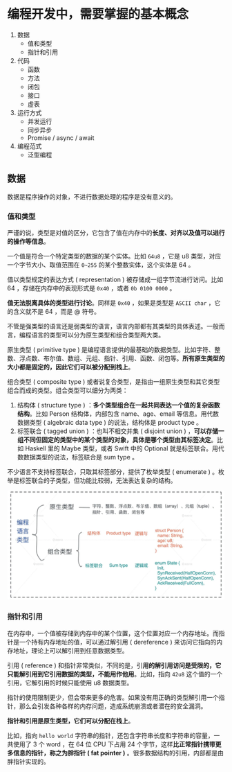 # 编程开发中，需要掌握的基本概念

1. 数据
   - 值和类型
   - 指针和引用
1. 代码
   - 函数
   - 方法
   - 闭包
   - 接口
   - 虚表
1. 运行方式
   - 并发运行
   - 同步异步
   - Promise / async / await
1. 编程范式
   - 泛型编程

## 数据

数据是程序操作的对象，不进行数据处理的程序是没有意义的。

### 值和类型

严谨的说，类型是对值的区分，它包含了值在内存中的**长度、对齐以及值可以进行的操作等信息**。

一个值是符合一个特定类型的数据的某个实体。比如 `64u8` ，它是 u8 类型，对应一个字节大小、取值范围在 `0~255` 的某个整数实体，这个实体是 64 。

值以类型规定的表达方式 ( representation ) 被存储成一组字节流进行访问。比如 64 ，存储在内存中的表现形式是 `0x40` ，或者 `0b 0100 0000` 。

**值无法脱离具体的类型进行讨论**。同样是 `0x40` ，如果是类型是 `ASCII char` ，它的含义就不是 64 ，而是 @ 符号。

不管是强类型的语言还是弱类型的语言，语言内部都有其类型的具体表述。一般而言，编程语言的类型可以分为原生类型和组合类型两大类。

原生类型 ( primitive type ) 是编程语言提供的最基础的数据类型。比如字符、整数、浮点数、布尔值、数组、元组、指针、引用、函数、闭包等。**所有原生类型的大小都是固定的，因此它们可以被分配到栈上**。

组合类型 ( composite type ) 或者说复合类型，是指由一组原生类型和其它类型组合而成的类型。组合类型可以细分为两类：

1. 结构体 ( structure type ) ：**多个类型组合在一起共同表达一个值的复杂函数结构**。比如 Person 结构体，内部包含 name、age、email 等信息。用代数数据类型 ( algebraic data type ) 的说法，结构体是 product type 。
1. 标签联合 ( tagged union ) ：也叫不相交并集 ( disjoint union ) ，**可以存储一组不同但固定的类型中的某个类型的对象，具体是哪个类型由其标签决定**。比如 Haskell 里的 Maybe 类型，或者 Swift 中的 Optional 就是标签联合。用代数数据类型的说法，标签联合是 sum type 。

不少语言不支持标签联合，只取其标签部分，提供了枚举类型 ( enumerate ) 。枚举是标签联合的子类型，但功能比较弱，无法表达复杂的结构。

![](/rust/pre-datatype.jpg)

### 指针和引用

在内存中，一个值被存储到内存中的某个位置，这个位置对应一个内存地址。而指针是一个持有内存地址的值，可以通过解引用 ( dereference ) 来访问它指向的内存地址，理论上可以解引用到任意数据类型。

引用 ( reference ) 和指针非常类似，不同的是，引**用的解引用访问是受限的，它只能解引用到它引用数据的类型，不能用作他用**。比如，指向 `42u8` 这个值的一个引用，它解引用的时候只能使用 u8 数据类型。

指针的使用限制更少，但会带来更多的危害。如果没有用正确的类型解引用一个指针，那么会引发各种各样的内存问题，造成系统崩溃或者潜在的安全漏洞。

**指针和引用是原生类型，它们可以分配在栈上**。

比如，指向 `hello world` 字符串的指针，还包含字符串长度和字符串的容量，一共使用了 3 个 word ，在 64 位 CPU 下占用 24 个字节，这样**比正常指针携带更多信息的指针，称之为胖指针 ( fat pointer )** 。很多数据结构的引用，内部都是由胖指针实现的。
